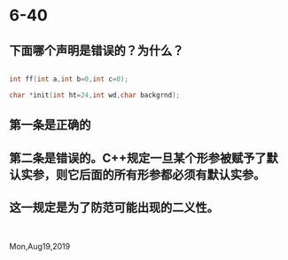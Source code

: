 # 6-40

## 下面哪个声明是错误的？为什么？

```c++

int ff(int a,int b=0,int c=0);

char *init(int ht=24,int wd,char backgrnd);

```

## 第一条是正确的

## 第二条是错误的。C++规定一旦某个形参被赋予了默认实参，则它后面的所有形参都必须有默认实参。

## 这一规定是为了防范可能出现的二义性。

&nbsp;

Mon,Aug19,2019